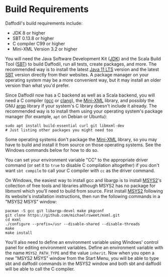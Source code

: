# Build Requirements

Daffodil's build requirements include:

* JDK 8 or higher
* SBT 0.13.8 or higher
* C compiler C99 or higher
* Mini-XML Version 3.2 or higher

You will need the Java Software Development Kit ([JDK]) and the Scala
Build Tool ([SBT]) to build Daffodil, run all tests, create packages,
and more.  The recommended way is to install the latest [Java 11
LTS][JDK] version and the latest [SBT] version directly from their
websites.  A package manager on your operating system may be a more
convenient way, but it may install an older version than what you'd
prefer.

Since Daffodil now has a C backend as well as a Scala backend, you
will need a C compiler ([gcc] or [clang]), the [Mini-XML] library, and
possibly the GNU [argp] library if your system's C library doesn't
include it already.  The recommended way is to install them using your
operating system's package manager (for example, `apt` on Debian or
Ubuntu):

    sudo apt install build-essential curl git libmxml-dev
    # Just listing other packages you might need too

Some operating systems don't package the [Mini-XML] library, so you
may have to build and install it from source on those operating
systems.  See the Windows commands below for how to do so.

You can set your environment variable "CC" to the appropriate driver
command (or set it to `true` to disable C compilation altogether) if
you don't want `sbt compile` to call your C compiler with `cc` as the
driver command.

On Windows, the easiest way to install gcc and libargp is to install
[MSYS2]'s collection of free tools and libraries although MSYS2 has no
package for libmxml which you'll need to build from source.  First
install [MSYS2] following its website's installation instructions,
then run the following commands in a "MSYS2 MSYS" window:

    pacman -S gcc git libargp-devel make pkgconf
    git clone https://github.com/michaelrsweet/mxml.git
    cd mxml
    ./configure --prefix=/usr --disable-shared --disable-threads
    make
    make install

You'll also need to define an environment variable using Windows'
control panel for editing environment variables.  Define an
environment variable with the name `MSYS2_PATH_TYPE` and the value
`inherit`.  Now when you open a new "MSYS2 MSYS" window from the Start
Menu, you will be able to type sbt and daffodil commands in the MSYS2
window and both sbt and daffodil will be able to call the C compiler.

[JDK]: https://adoptopenjdk.net/
[Mini-XML]: https://www.msweet.org/mxml/
[MSYS2]: https://www.msys2.org/
[SBT]: https://www.scala-sbt.org/
[argp]: https://packages.msys2.org/package/libargp-devel
[clang]: https://clang.llvm.org/get_started.html
[gcc]: https://linuxize.com/post/how-to-install-gcc-on-ubuntu-20-04/
